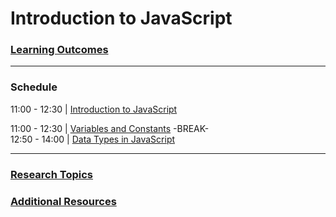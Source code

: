 # Introduction to JavaScript

### [Learning Outcomes](./learning-outcomes.md)
---
### Schedule   

11:00 - 12:30 | [Introduction to JavaScript](./intro-to-js.md)

11:00 - 12:30 | [Variables and Constants](./variables-and-constants.md)
-BREAK-    
12:50 - 14:00 | [Data Types in JavaScript](./data-types.md)    

---
### [Research Topics](./research-topics.md) 

### [Additional Resources](./resources.md) 

